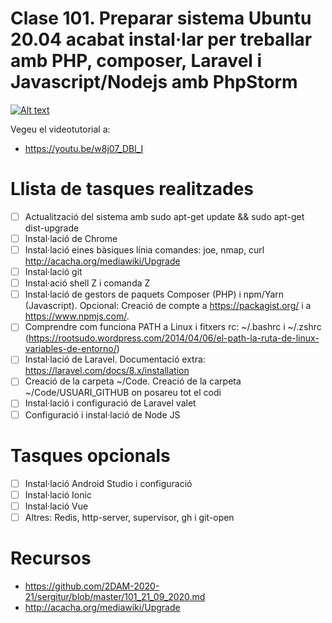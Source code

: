 # Clase 101. Preparar sistema Ubuntu 20.04 acabat instal·lar per treballar amb PHP, composer, Laravel i Javascript/Nodejs amb PhpStorm

[![Alt text](https://img.youtube.com/vi/w8j07_DBl_I/0.jpg)](https://www.youtube.com/watch?v=w8j07_DBl_I)

Vegeu el videotutorial a: 
- https://youtu.be/w8j07_DBl_I

# Llista de tasques realitzades

- [ ] Actualització del sistema amb sudo apt-get update && sudo apt-get dist-upgrade
- [ ] Instal·lació de Chrome
- [ ] Instal·lació eines bàsiques línia comandes: joe, nmap, curl http://acacha.org/mediawiki/Upgrade
- [ ] Instal·lació git
- [ ] Instal·ació shell Z i comanda Z
- [ ] Instal·lació de gestors de paquets Composer (PHP) i npm/Yarn (Javascript). Opcional: Creació de compte a https://packagist.org/ i a https://www.npmjs.com/.
- [ ] Comprendre com funciona PATH a Linux i fitxers rc: ~/.bashrc i ~/.zshrc (https://rootsudo.wordpress.com/2014/04/06/el-path-la-ruta-de-linux-variables-de-entorno/)
- [ ] Instal·lació de Laravel. Documentació extra: https://laravel.com/docs/8.x/installation
- [ ] Creació de la carpeta ~/Code. Creació de la carpeta ~/Code/USUARI_GITHUB on posareu tot el codi
- [ ] Instal·lació i configuració de Laravel valet
- [ ] Configuració i instal·lació de Node JS

# Tasques opcionals

- [ ] Instal·lació Android Studio i configuració
- [ ] Instal·lació Ionic
- [ ] Instal·lació Vue
- [ ] Altres: Redis, http-server, supervisor, gh i git-open

# Recursos
- https://github.com/2DAM-2020-21/sergitur/blob/master/101_21_09_2020.md
- http://acacha.org/mediawiki/Upgrade
